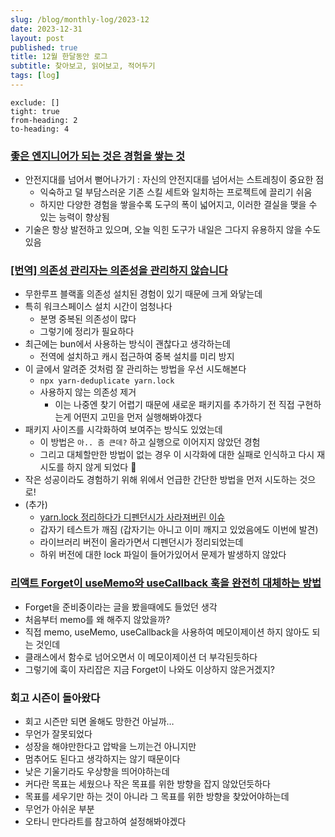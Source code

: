 ```yaml
---
slug: /blog/monthly-log/2023-12
date: 2023-12-31
layout: post
published: true
title: 12월 한달동안 로그
subtitle: 찾아보고, 읽어보고, 적어두기
tags: [log]
---
```


```toc
exclude: []
tight: true
from-heading: 2
to-heading: 4
```

### [좋은 엔지니어가 되는 것은 경험을 쌓는 것](https://news.hada.io/topic?id=11711)

- 안전지대를 넘어서 뻗어나가기 : 자신의 안전지대를 넘어서는 스트레칭이 중요한 점
  - 익숙하고 덜 부담스러운 기존 스킬 세트와 일치하는 프로젝트에 끌리기 쉬움
  - 하지만 다양한 경험을 쌓을수록 도구의 폭이 넓어지고, 이러한 결실을 맺을 수 있는 능력이 향상됨
- 기술은 항상 발전하고 있으며, 오늘 익힌 도구가 내일은 그다지 유용하지 않을 수도 있음

### [[번역] 의존성 관리자는 의존성을 관리하지 않습니다](https://www.notion.so/12-99566c84c2b84c63b72207337ca22b3d?pvs=21)

- 무한루프 블랙홀 의존성 설치된 경험이 있기 때문에 크게 와닿는데
- 특히 워크스페이스 설치 시간이 엄청나다
  - 분명 중복된 의존성이 많다
  - 그렇기에 정리가 필요하다
- 최근에는 bun에서 사용하는 방식이 괜찮다고 생각하는데
  - 전역에 설치하고 캐시 접근하여 중복 설치를 미리 방지
- 이 글에서 알려준 것처럼 잘 관리하는 방법을 우선 시도해본다
  - `npx yarn-deduplicate yarn.lock`
  - 사용하지 않는 의존성 제거
    - 이는 나중엔 찾기 어렵기 때문에 새로운 패키지를 추가하기 전 직접 구현하는게 어떤지 고민을 먼저 실행해봐야겠다
- 패키지 사이즈를 시각화하여 보여주는 방식도 있었는데
  - 이 방법은 `아.. 좀 큰데?` 하고 실행으로 이어지지 않았던 경험
  - 그리고 대체할만한 방법이 없는 경우 이 시각화에 대한 실패로 인식하고 다시 재시도를 하지 않게 되었다 🙈
- 작은 성공이라도 경험하기 위해 위에서 언급한 간단한 방법을 먼저 시도하는 것으로!
- (추가)
  - [yarn.lock 정리하다가 디펜던시가 사라져버린 이슈](https://github.com/jiggag/react-native-starter/pull/35/files)
  - 갑자기 테스트가 깨짐 (갑자기는 아니고 이미 깨지고 있었음에도 이번에 발견)
  - 라이브러리 버전이 올라가면서 디펜던시가 정리되었는데
  - 하위 버전에 대한 lock 파일이 들어가있어서 문제가 발생하지 않았다

### [리액트 Forget이 useMemo와 useCallback 훅을 완전히 대체하는 방법](https://velog.io/@lky5697/how-react-forget-will-make-react-usememo-and-usecallback-hooks-absolutely-redundant)

- Forget을 준비중이라는 글을 봤을때에도 들었던 생각
- 처음부터 memo를 왜 해주지 않았을까?
- 직접 memo, useMemo, useCallback을 사용하여 메모이제이션 하지 않아도 되는 것인데
- 클래스에서 함수로 넘어오면서 이 메모이제이션 더 부각된듯하다
- 그렇기에 훅이 자리잡은 지금 Forget이 나와도 이상하지 않은거겠지?

### 회고 시즌이 돌아왔다

- 회고 시즌만 되면 올해도 망한건 아닐까…
- 무언가 잘못되었다
- 성장을 해야만한다고 압박을 느끼는건 아니지만
- 멈추어도 된다고 생각하지는 않기 때문이다
- 낮은 기울기라도 우상향을 띄어야하는데
- 커다란 목표는 세웠으나 작은 목표를 위한 방향을 잡지 않았던듯하다
- 목표를 세우기만 하는 것이 아니라 그 목표를 위한 방향을 찾았어야하는데
- 무언가 아쉬운 부분
- 오타니 만다라트를 참고하여 설정해봐야겠다
